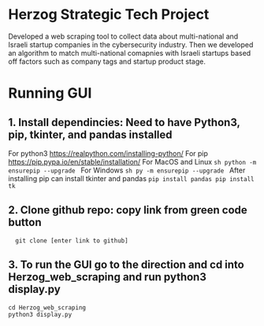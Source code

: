 # Herzog Strategic Tech Project
Developed a web scraping tool to collect data about multi-national and Israeli startup companies in the cybersecurity industry. 
Then we developed an algorithm to match multi-national comapnies with Israeli startups based off factors such as company tags and startup product stage.

# Running GUI
## 1. Install dependincies: Need to have Python3, pip, tkinter, and pandas installed
  For python3 https://realpython.com/installing-python/ 
  For pip https://pip.pypa.io/en/stable/installation/ 
    For MacOS and Linux
      ```sh
      python -m ensurepip --upgrade
      ```
    For Windows
      ```sh
      py -m ensurepip --upgrade
      ```
  After installing pip can install tkinter and pandas 
     ```
      pip install pandas
      pip install tk
     ```
## 2. Clone github repo: copy link from green code button
      git clone [enter link to github]
      
## 3. To run the GUI go to the direction and cd into Herzog_web_scraping and run python3 display.py
    cd Herzog_web_scraping
    python3 display.py
    
